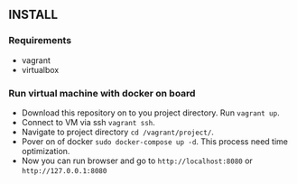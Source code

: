 ## INSTALL ##

### Requirements ###
- vagrant
- virtualbox

### Run virtual machine with docker on board ###
- Download this repository on to you project directory. Run `vagrant up`.
- Connect to VM via ssh `vagrant ssh`.
- Navigate to project directory `cd /vagrant/project/`.
- Pover on of docker `sudo docker-compose up -d`. This process need time optimization.
- Now you can run browser and go to `http://localhost:8080` or `http://127.0.0.1:8080`
